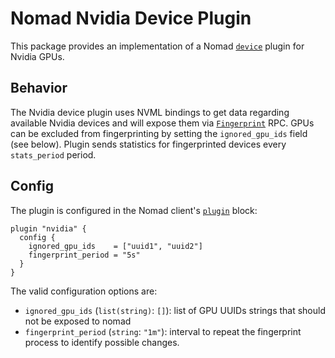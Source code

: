 # Nomad Nvidia Device Plugin

This package provides an implementation of a Nomad
[`device`](https://www.nomadproject.io/docs/job-specification/device) plugin
for Nvidia GPUs.

## Behavior

The Nvidia device plugin uses NVML bindings to get data regarding available
Nvidia devices and will expose them via
[`Fingerprint`](https://www.nomadproject.io/docs/internals/plugins/devices#fingerprint-context-context-chan-fingerprintresponse-error)
RPC. GPUs can be excluded from fingerprinting by setting the `ignored_gpu_ids`
field (see below). Plugin sends statistics for fingerprinted devices every `stats_period`
period.

## Config

The plugin is configured in the Nomad client's
[`plugin`](https://www.nomadproject.io/docs/configuration/plugin) block:

```hcl
plugin "nvidia" {
  config {
    ignored_gpu_ids    = ["uuid1", "uuid2"]
    fingerprint_period = "5s"
  }
}
```

The valid configuration options are:

* `ignored_gpu_ids` (`list(string)`: `[]`): list of GPU UUIDs strings that
  should not be exposed to nomad
* `fingerprint_period` (`string`: `"1m"`): interval to repeat the fingerprint
  process to identify possible changes.

